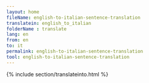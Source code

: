 ```yaml
---
layout: home
fileName: english-to-italian-sentence-translation
translatein: english_to_italian
folderName : translate
lang: en
from: en
to: it
permalink: english-to-italian-sentence-translation
tool: english-to-italian-sentence-translation
---
```

{% include section/translateinto.html %}